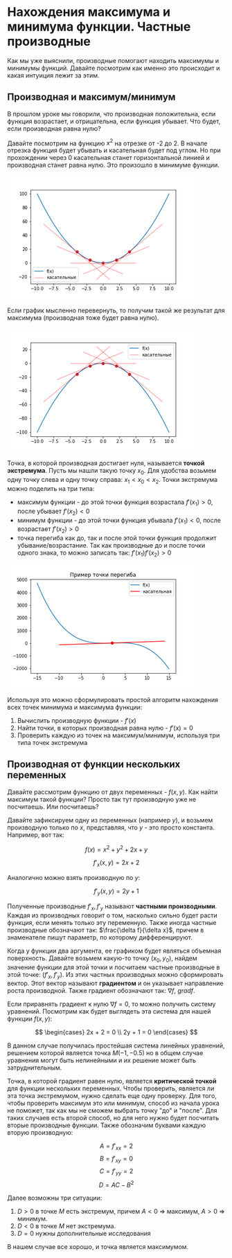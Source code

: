 # Нахождения максимума и минимума функции. Частные производные

Как мы уже выяснили, производные помогают находить максимумы и минимумы функций. Давайте посмотрим как именно это происходит и какая интуиция лежит за этим.

## Производная и максимум/минимум

В прошлом уроке мы говорили, что производная положительна, если функция возрастает, и отрицательна, если функция убывает. Что будет, если производная равна нулю?

Давайте посмотрим на функцию $x^2$ на отрезке от -2 до 2. В начале отрезка функция будет убывать и касательная будет под углом. Но при прохождении через 0 касательная станет горизонтальной линией и производная станет равна нулю. Это произошло в минимуме функции.

![parabola_tang](../images/parabola_tang.png)

Если график мысленно перевернуть, то получим такой же результат для максимума (производная тоже будет равна нулю).

![parabola_tang_reversed](../images/parabola_tang_reversed.png)

Точка, в которой производная достигает нуля, называется **точкой экстремума**. Пусть мы нашли такую точку $x_0$. Для удобства возьмем одну точку слева и одну точку справа: $x_1 < x_0 < x_2$. Точки экстремума можно поделить на три типа:

- максимум функции - до этой точки функция возрастала $f'(x_1) > 0$, после убывает $f'(x_2) < 0$
- минимум функции - до этой точки функция убывала $f'(x_1) < 0$, после возрастает $f'(x_2) > 0$
- точка перегиба как до, так и после этой точки функция продолжит убывание/возрастание. Так как производные до и после точки одного знака, то можно записать так: $f'(x_1)f'(x_2) > 0$

![inflection_point](../images/inflection_point.png)

Используя это можно сформулировать простой алгоритм нахождения всех точек минимума и максимума функции:

1. Вычислить производную функции - $f'(x)$
2. Найти точки, в которых производная равна нулю - $f'(x)=0$
3. Проверить каждую из точек на максимум/минимум, используя три типа точек экстремума

## Производная от функции нескольких переменных

Давайте рассмотрим функцию от двух переменных - $f(x,y)$. Как найти максимум такой функции? Просто так тут производную уже не посчитаешь. Или посчитаешь?

Давайте зафиксируем одну из переменных (например $y$), и возьмем производную только по $x$, представляя, что $y$ - это просто константа. Например, вот так:

$$f(x) = x^2 + y^2 + 2x + y$$

$$f'_x(x, y) = 2x + 2$$

Аналогично можно взять производную по $y$:

$$f'_y(x, y) = 2y + 1$$

Полученные производные $f'_x, f'_y$ называют **частными производными**. Каждая из производных говорит о том, насколько сильно будет расти функция, если менять только эту переменную. Также иногда частные производные обозначают так: $\frac{\delta f}{\delta x}$, причем в знаменателе пишут параметр, по которому дифференцируют.

Когда у функции два аргумента, ее графиком будет являться объемная поверхность. Давайте возьмем какую-то точку $(x_0, y_0)$, найдем значение функции для этой точки и посчитаем частные производные в этой точке: $(f'_x, f'_y)$. Из этих частных производных можно сформировать вектор. Этот вектор называют **градиентом** и он указывает направление роста производной. Также градиент обозначают так: $\nabla f$, $grad f$.

Если приравнять градиент к нулю $\nabla f = 0$, то можно получить систему уравнений. Посмотрим как будет выглядеть эта система для нашей функции $f(x, y)$:

$$
\begin{cases}
2x + 2 = 0 \\
2y + 1 = 0
\end{cases}
$$

В данном случае получилась простейшая система линейных уравнений, решением которой является точка $M(-1, -0.5)$ но в общем случае уравнения могут быть нелинейными и их решение может быть затруднительным.

Точка, в которой градиент равен нулю, является **критической точкой** для функции нескольких переменных. Чтобы проверить, является ли эта точка экстремумом, нужно сделать еще одну проверку. Для того, чтобы проверить максимум это или минимум, способ из начала урока не поможет, так как мы не сможем выбрать точку "до" и "после". Для таких случаев есть второй способ, но для него нужно будет посчитать вторые производные функции. Также обозначим буквами каждую вторую производную:

$$A = f'_{xx} = 2$$
$$B = f'_{xy} = 0$$
$$C = f'_{yy} = 2$$
$$D = AC - B^2$$

Далее возможны три ситуации:

1. $D>0$ в точке $M$ есть экстремум, причем $A<0$ => максимум, $A>0$ => минимум.
2. $D<0$ в точке $M$ нет экстремума.
3. $D=0$ нужны дополнительные исследования

В нашем случае все хорошо, и точка является максимумом.
